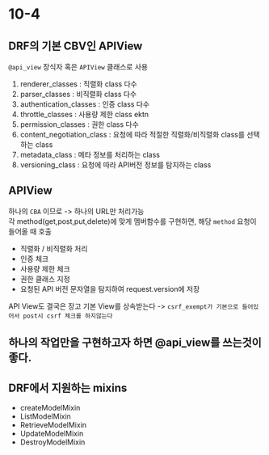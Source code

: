 # 10-4

## DRF의 기본 CBV인 APIView

`@api_view` 장식자 혹은 `APIView` 클래스로 사용

1. renderer_classes : 직렬화 class 다수
2. parser_classes : 비직렬화 class 다수
3. authentication_classes : 인증 class 다수
4. throttle_classes : 사용량 제한 class ektn
5. permission_classes : 권한 class 다수
6. content_negotiation_class : 요청에 따라 적절한 직렬화/비직렬화 class를 선택하는 class
7. metadata_class : 메타 정보를 처리하는 class
8. versioning_class : 요청에 따라 API버전 정보를 탐지하는 class

## APIView

하나의 `CBA` 이므로 -> 하나의 URL만 처리가능  
각 method(get,post,put,delete)에 맞게 멤버함수를 구현하면, 해당 `method` 요청이 들어올 때 호출  

- 직렬화 / 비직렬화 처리
- 인증 체크
- 사용량 제한 체크
- 권한 클래스 지정
- 요청된 API 버전 문자열을 탐지하여 request.version에 저장

API View도 결국은 장고 기본 View를 상속받는다 -> `csrf_exempt가 기본으로 들어있어서 post시 csrf 체크를 하지않는다`  

## 하나의 작업만을 구현하고자 하면 @api_view를 쓰는것이 좋다.


## DRF에서 지원하는 mixins 

- createModelMixin
- ListModelMixin
- RetrieveModelMixin
- UpdateModelMixin
- DestroyModelMixin

